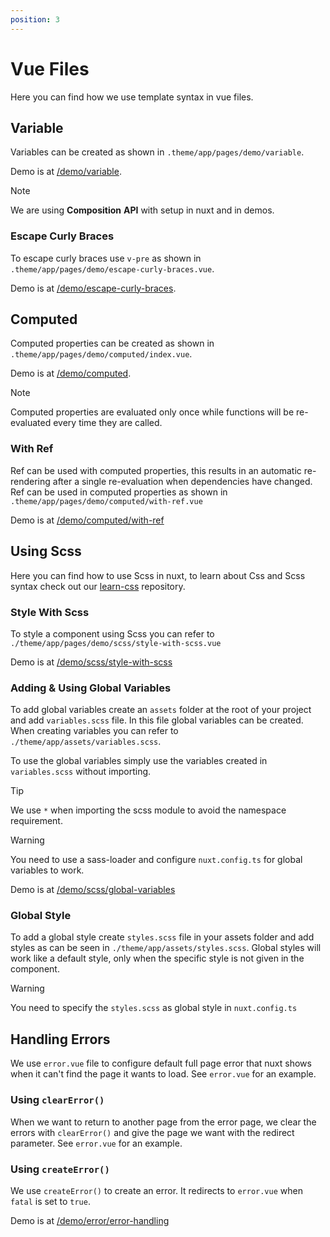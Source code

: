 ```yaml
---
position: 3
---
```


# Vue Files

Here you can find how we use template syntax in vue files.

## Variable

Variables can be created as shown in `.theme/app/pages/demo/variable`.

Demo is at [/demo/variable](/demo/variable).

> [!NOTE]
>
> We are using __Composition__ __API__ with setup in nuxt and in demos.

### Escape Curly Braces

To escape curly braces use `v-pre` as shown in
`.theme/app/pages/demo/escape-curly-braces.vue`.

Demo is at [/demo/escape-curly-braces](/demo/escape-curly-braces).

## Computed

Computed properties can be created as shown in
`.theme/app/pages/demo/computed/index.vue`.

Demo is at [/demo/computed](/demo/computed).

> [!NOTE]
>
> Computed properties are evaluated only once while functions will be
> re-evaluated every time they are called.

### With Ref

Ref can be used with computed properties, this results in an automatic
re-rendering after a single re-evaluation when dependencies have changed. Ref
can be used in computed properties as shown in
`.theme/app/pages/demo/computed/with-ref.vue`

Demo is at [/demo/computed/with-ref](/demo/computed/with-ref)

## Using Scss

Here you can find how to use Scss in nuxt, to learn about Css and Scss syntax
check out our [learn-css](https://github.com/mouseless/learn-css) repository.

### Style With Scss

To style a component using Scss you can refer to
`./theme/app/pages/demo/scss/style-with-scss.vue`

Demo is at [/demo/scss/style-with-scss](/demo/scss/style-with-scss)

### Adding & Using Global Variables

To add global variables create an `assets` folder at the root of your project
and add `variables.scss` file. In this file global variables can be created.
When creating variables you can refer to `./theme/app/assets/variables.scss`.

To use the global variables simply use the variables created in
`variables.scss` without importing.

> [!TIP]
>
> We use `*` when importing the scss module to avoid the namespace requirement.

> [!WARNING]
>
> You need to use a sass-loader and configure `nuxt.config.ts` for global
> variables to work.

Demo is at [/demo/scss/global-variables](/demo/scss/global-variables)

### Global Style

To add a global style create `styles.scss` file in your assets folder and add
styles as can be seen in `./theme/app/assets/styles.scss`. Global styles will
work like a default style, only when the specific style is not given in the
component.

> [!WARNING]
>
> You need to specify the `styles.scss` as global style in `nuxt.config.ts`

## Handling Errors

We use `error.vue` file to configure default full page error that nuxt shows
when it can't find the page it wants to load. See `error.vue` for an example.

### Using `clearError()`

When we want to return to another page from the error page, we clear the errors
with `clearError()` and give the page we want with the redirect parameter. See
`error.vue` for an example.

### Using `createError()`

We use `createError()` to create an error. It redirects to `error.vue` when
`fatal` is set to `true`.

Demo is at [/demo/error/error-handling](/demo/error/error-handling)
